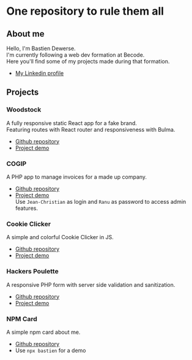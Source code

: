 # One repository to rule them all

## About me

Hello, I'm Bastien Dewerse.  
I'm currently following a web dev formation at Becode.  
Here you'll find some of my projects made during that formation.  
- [My Linkedin profile](https://www.linkedin.com/in/bastien-dewerse/)

## Projects

### Woodstock

A fully responsive static React app for a fake brand.  
Featuring routes with React router and responsiveness with Bulma.  
- [Github repository](https://github.com/DewerseB/Woodstock)
- [Project demo](https://dewerseb.github.io/Woodstock/)

### COGIP

A PHP app to manage invoices for a made up company.  
- [Github repository](https://github.com/DewerseB/COGIP-app)
- [Project demo](https://calvin-jitnaree.alwaysdata.net/COGIP-app/)  
Use `Jean-Christian` as login and `Ranu` as password to access admin features.

### Cookie Clicker

A simple and colorful Cookie Clicker in JS.  
- [Github repository](https://github.com/DewerseB/CookieClicker)
- [Project demo](https://dewerseb.github.io/CookieClicker/index.html)

### Hackers Poulette

A responsive PHP form with server side validation and sanitization.  
- [Github repository](https://github.com/DewerseB/hackers-poulette)
- [Project demo](https://hackers-poulette-form-project.herokuapp.com/)

### NPM Card

A simple npm card about me.  
- [Github repository](https://github.com/DewerseB/my-card)
- Use `npx bastien` for a demo

<!--
**DewerseB/DewerseB** is a ✨ _special_ ✨ repository because its `README.md` (this file) appears on your GitHub profile.

Here are some ideas to get you started:

- 🔭 I’m currently working on ...
- 🌱 I’m currently learning ...
- 👯 I’m looking to collaborate on ...
- 🤔 I’m looking for help with ...
- 💬 Ask me about ...
- 📫 How to reach me: ...
- 😄 Pronouns: ...
- ⚡ Fun fact: ...
-->
